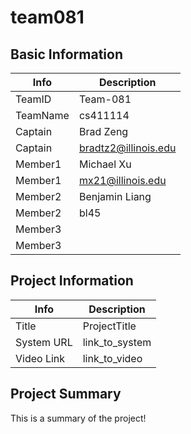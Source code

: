 # team081

## Basic Information

|   Info      |        Description     |
| ----------- | ---------------------- |
| TeamID      |        Team-081        |
| TeamName    |        cs411114        |
| Captain     |        Brad Zeng       |
| Captain     |  bradtz2@illinois.edu  |
| Member1     |       Michael Xu       |
| Member1     |    mx21@illinois.edu   |
| Member2     |      Benjamin Liang    |
| Member2     |         bl45           |
| Member3     |                        |
| Member3     |                        |

## Project Information

|   Info      |        Description     |
| ----------- | ---------------------- |
|  Title      |       ProjectTitle     |
| System URL  |      link_to_system    |
| Video Link  |      link_to_video     |

## Project Summary

This is a summary of the project!
